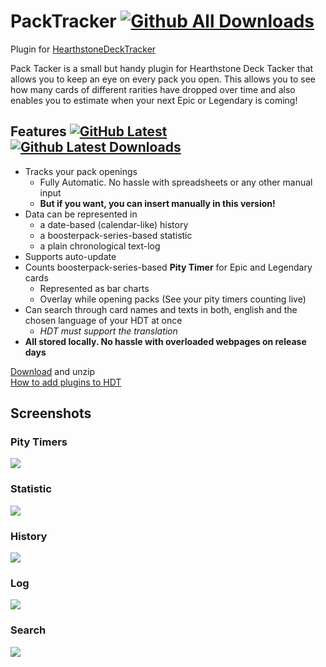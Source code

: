 # PackTracker [![Github All Downloads](https://img.shields.io/github/downloads/Ellekappae/packtracker/total.svg)](https://github.com/Ellekappae/PackTracker/releases)
Plugin for [HearthstoneDeckTracker](https://hsdecktracker.net/)

Pack Tacker is a small but handy plugin for Hearthstone Deck Tacker that allows you to keep an eye on every pack you open. 
This allows you to see how many cards of different rarities have dropped over time and also enables you to estimate when your next Epic or Legendary is coming!

## Features [![GitHub Latest](https://img.shields.io/github/v/release/Ellekappae/packtracker.svg)](https://github.com/Ellekappae/PackTracker/releases/latest) [![Github Latest Downloads](https://img.shields.io/github/downloads/Ellekappae/packtracker/latest/total.svg)](https://github.com/Ellekappae/PackTracker/releases/latest)
- Tracks your pack openings
  - Fully Automatic. No hassle with spreadsheets or any other manual input
  - **But if you want, you can insert manually in this version!**
- Data can be represented in
  - a date-based (calendar-like) history
  - a boosterpack-series-based statistic
  - a plain chronological text-log
- Supports auto-update
- Counts boosterpack-series-based **Pity Timer** for Epic and Legendary cards
  - Represented as bar charts
  - Overlay while opening packs (See your pity timers counting live)
- Can search through card names and texts in both, english and the chosen language of your HDT at once
  - *HDT must support the translation*
- **All stored locally. No hassle with overloaded webpages on release days**

[Download](https://github.com/Ellekappae/PackTracker/releases/download/1.2.12/PackTracker-1.2.12.with.manual.add.zip)  and unzip  
[How to add plugins to HDT](https://github.com/HearthSim/Hearthstone-Deck-Tracker/wiki/Available-Plugins)

## Screenshots

### Pity Timers  
![](https://github.com/Ellekappae/PackTracker/blob/master/doc/Screenshots/PityTimer.png?raw=true)

### Statistic  
![](https://github.com/Ellekappae/PackTracker/blob/master/doc/Screenshots/Statistic.png?raw=true)

### History  
![](https://github.com/Ellekappae/PackTracker/blob/master/doc/Screenshots/History.png?raw=true)  

### Log  
![](https://github.com/Ellekappae/PackTracker/blob/master/doc/Screenshots/Log.png?raw=true)

### Search  
![](https://github.com/Ellekappae/PackTracker/blob/master/doc/Screenshots/Search.png?raw=true)
